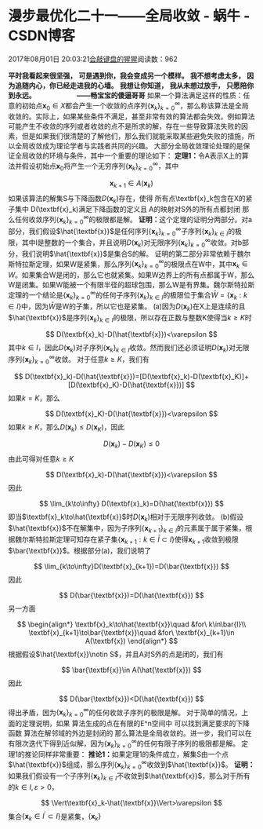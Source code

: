 
# 漫步最优化二十一——全局收敛 - 蜗牛 - CSDN博客


2017年08月01日 20:03:21[会敲键盘的猩猩](https://me.csdn.net/u010182633)阅读数：962



$\textbf{平时我看起来很坚强，}$
$\textbf{可是遇到你，我会变成另一个模样。}$
$\textbf{我不想考虑太多，}$
$\textbf{因为追随内心，你已经走进我的心墙。}$
$\textbf{我想让你知道，}$
$\textbf{我从未想过放手，}$
$\textbf{只愿陪你到永远。}$
$\qquad\qquad\quad\textbf{——畅宝宝的傻逼哥哥}$
如果一个算法满足这样的性质：任意的初始点$\textbf{x}_0\in X$都会产生一个收敛的点序列$\{\textbf{x}_k\}_{k=0}^\infty$，那么称该算法是全局收敛的。实际上，如果某些条件不满足，甚至非常有效的算法都会失效。例如算法可能产生不收敛的序列或者收敛的点不是所求的解，存在一些导致算法失败的因素，但是如果我们很清楚的了解他们，那么我们就能采取某些避免失败的措施，所以全局收敛成为理论学者与实践者共同的兴趣。
大部分全局收敛理论处理的是保证全局收敛的环境与条件，其中一个重要的理论如下：
$\textbf{定理1：}$令A表示X上的算法并假设初始点$\textbf{x}_0$将产生一个无穷序列$\{\textbf{x}_k\}_{k=0}^{\infty}$，其中

$$
\textbf{x}_{k+1}\in A(\textbf{x}_k)
$$
如果该算法的解集S与下降函数$D(\textbf{x}_k)$存在，使得
所有点\textbf{x}_k包含在X的紧子集中
D(\textbf{x}_k)满足下降函数的定义且
A的映射对S外的所有点都封闭
那么任何收敛序列$\{\textbf{x}_k\}_{k=0}^{\infty}$的极限都是解。
$\textbf{证明：}$这个定理的证明分两部分。对a部分，我们假设$\hat{\textbf{x}}$是任何序列$\{\textbf{x}_k\}_{k=0}^{\infty}$子序列$\{\textbf{x}_k\}_{k\in I}$的极限，其中I是整数的一个集合，并且说明$D(\textbf{x}_k)$对无限序列$\{\textbf{x}_k\}_{k=0}^{\infty}$收敛。对b部分，我们说明$\hat{\textbf{x}}$是集合S的解。
证明的第二部分非常依赖于魏尔斯特拉斯定理，如果W是紧集，那么序列$\{\textbf{x}_k\}_{k=0}^{\infty}$的极限点在W中，其中$\textbf{x}_k\in W$。如果集合W是闭的，那么它也就紧集。如果W边界上的所有点都属于W，那么W是闭集。如果W能被一个有限半径的超球包围，那么W是有界集。魏尔斯特拉斯定理的一个结论是$\{\textbf{x}_k\}_{k=0}^{\infty}$的任何子序列$\{\textbf{x}_k\}_{k\in I}$的极限位于集合$\bar{W}=\{\textbf{x}_k:k\in I\}$中，因为$\bar{W}$是W的子集，所以它也是紧集。
(a)因为$D(\textbf{x}_k)$在X上是连续的且$\hat{\textbf{x}}$是序列$\{\textbf{x}_k\}_{k\in I}$的极限，所以存在正数与整数K使得当$k\geq K$时

$$
D(\textbf{x}_k)-D(\hat{\textbf{x}})<\varepsilon
$$
其中$k\in I$，因此$D(\textbf{x}_k)$对子序列$\{\textbf{x}_k\}_{k\in I}$收敛。然而我们还必须证明$D(\textbf{x}_k)$对无限序列$\{\textbf{x}_k\}_{k=0}^{\infty}$收敛。
对于任意$k\geq K$，我们有

$$
D(\textbf{x}_k)-D(\hat{\textbf{x}})=[D(\textbf{x}_k)-D(\textbf{x}_K)]+[D(\textbf{x}_K)-D(\hat{\textbf{x}})]
$$
如果$k=K$，那么

$$
D(\textbf{x}_K)-D(\hat{\textbf{x}})<\varepsilon
$$
如果$k\geq K$，那么$D(\textbf{x}_k)\leq D(\textbf{x}_K)$，因此

$$
D(\textbf{x}_k)-D(\textbf{x}_K)\leq 0
$$
由此可得对任意$k\geq K$

$$
D(\textbf{x}_k)-D(\hat{\textbf{x}})<\varepsilon
$$
因此

$$
\lim_{k\to\infty} D(\textbf{x}_k)=D(\hat{\textbf{x}})
$$
即当$\textbf{x}_k\to\hat{\textbf{x}}$时$D(\textbf{x}_k)$相对于无限序列收敛。
(b)假设$\hat{\textbf{x}}$不在解集中，因为子序列$\{\textbf{x}_{k+1}\}_{k\in I}$的元素属于属于紧集，根据魏尔斯特拉斯定理可知存在紧子集$\{\textbf{x}_{k+1}:k\in\bar{I}\subset I\}$使得$\textbf{x}_{k+1}$收敛到极限$\bar{\textbf{x}}$。根据部分(a)，我们说明了

$$
\lim_{k\to\infty}D(\textbf{x}_{k+1})=D(\bar{\textbf{x}})
$$
因此

$$
D(\bar{\textbf{x}})=D(\hat{\textbf{x}})
$$
另一方面

$$
\begin{align*}
\textbf{x}_k\to\hat{\textbf{x}}\quad &for\ k\in\bar{I}\\
\textbf{x}_{k+1}\to\bar{\textbf{x}}\quad &for\ \textbf{x}_{k+1}\in A(\textbf{x})
\end{align*}
$$
根据假设$\hat{\textbf{x}}\notin S$，并且A对S外的点是闭的，我们有

$$
\bar{\textbf{x}}\in A(\hat{\textbf{x}})
$$
因此

$$
D(\bar{\textbf{x}})<D(\hat{\textbf{x}})
$$
得出矛盾，因为$\{\textbf{x}_k\}_{k=0}^{\infty}$的任何收敛子序列的极限是解。
对于简单的情况，上面的定理说明，如果
算法生成的点在有限的E^n空间中
可以找到满足要求的下降函数
算法在解邻域的外边是封闭的
那么算法是全局收敛的。进一步，我们可以在有限次迭代下得到近似解，因为$\{\textbf{x}_k\}_{k=0}^{\infty}$的任何有限子序列的极限都是解。
定理1的推论同样非常重要：
$\textbf{推论1：}$如果定理1的条件成立，解集S由一个点$\hat{\textbf{x}}$组成，那么序列$\{\textbf{x}_k\}_{k=0}^{\infty}$收敛到$\hat{\textbf{x}}$。
$\textbf{证明：}$如果我们假设有一个子序列$\{\textbf{x}_k\}_{k\in I}$不收敛到$\hat{\textbf{x}}$，那么对于所有的$k\in I,\varepsilon>0$，

$$
\Vert\textbf{x}_k-\hat{\textbf{x}}\Vert>\varepsilon
$$
集合$\{\textbf{x}_k\in I^{'}\subset I\}$是紧集，$\{\textbf{x}_k\}$

